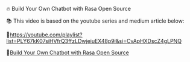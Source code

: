 🔥 Build Your Own Chatbot with Rasa Open Source



📚 This video is based on the youtube series and medium article below:

🔗https://youtube.com/playlist?list=PLY67kK07siHVfrQ3ffzLDwjeiuEX48p9i&si=CvApHXDscZ4gLPNQ

🔗[Build Your Own Chatbot with Rasa Open Source](https://medium.com/@amnahhmohammed/build-your-own-chatbot-with-rasa-open-source-62ca29285e30)

